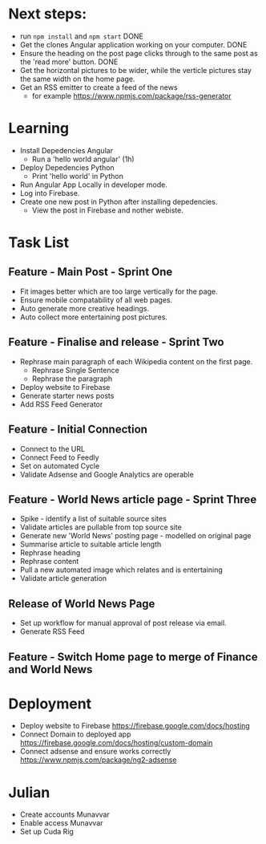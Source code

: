 # Next steps:
- run `npm install` and `npm start`  DONE 
- Get the clones Angular application working on your computer. DONE 
- Ensure the heading on the post page clicks through to the same post as the 'read more' button. DONE 
- Get the horizontal pictures to be wider, while the verticle pictures stay the same width on the home page.
- Get an RSS emitter to create a feed of the news 
  - for example https://www.npmjs.com/package/rss-generator


# Learning
- Install Depedencies Angular
  - Run a 'hello world angular' (1h)
- Deploy Depedencies Python 
  - Print 'hello world' in Python
- Run Angular App Locally in developer mode. 
- Log into Firebase. 
- Create one new post in Python after installing depedencies. 
  - View the post in Firebase and nother webiste. 
  
# Task List
## Feature - Main Post - Sprint One 
- Fit images better which are too large vertically for the page. 
- Ensure mobile compatability of all web pages.
- Auto generate more creative headings.
- Auto collect more entertaining post pictures. 

## Feature - Finalise and release - Sprint Two
- Rephrase main paragraph of each Wikipedia content on the  first page. 
  - Rephrase Single Sentence
  - Rephrase the paragraph
- Deploy website to Firebase
- Generate starter news posts
- Add RSS Feed Generator

## Feature - Initial Connection
- Connect to the URL
- Connect Feed to Feedly
- Set on automated Cycle
- Validate Adsense and Google Analytics are operable

## Feature - World News article page - Sprint Three
- Spike - identify a list of suitable source sites
- Validate articles are pullable from top source site
- Generate new 'World News' posting page - modelled on original page
- Summarise article to suitable article length
- Rephrase heading 
- Rephrase content
- Pull a new automated image which relates and is entertaining
- Validate article generation 

## Release of World News Page
- Set up workflow for manual approval of post release via email. 
- Generate RSS Feed


## Feature - Switch Home page to merge of Finance and World News


# Deployment
- Deploy website to Firebase https://firebase.google.com/docs/hosting
- Connect Domain to deployed app https://firebase.google.com/docs/hosting/custom-domain
- Connect adsense and ensure works correctly https://www.npmjs.com/package/ng2-adsense

# Julian
- Create accounts Munavvar 
- Enable access Munavvar
- Set up Cuda Rig



